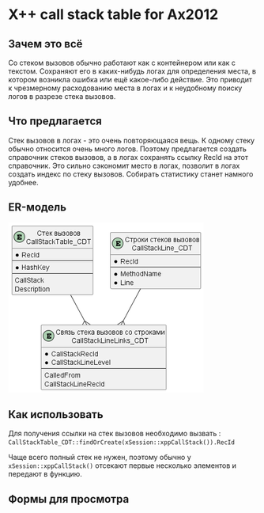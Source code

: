 # X++ call stack table for Ax2012
## Зачем это всё
Со стеком вызовов обычно работают как с контейнером или как с текстом. Сохраняют его в каких-нибудь логах для определения места, в котором возникла ошибка или ещё какое-либо действие. Это приводит к чрезмерному расходованию места в логах и к неудобному поиску логов в разрезе стека вызовов.
## Что предлагается
Стек вызовов в логах - это очень повторяющаяся вещь. К одному стеку обычно относится очень много логов. Поэтому предлагается создать справочник стеков вызовов, а в логах сохранять ссылку RecId на этот справочник. Это сильно сэкономит место в логах, позволит в логах создать индекс по стеку вызовов. Собирать статистику станет намного удобнее.
## ER-модель
<img src="pictures\er-model.png" alt="схема">

## Как использовать
Для получения ссылки на стек вызовов необходимо вызвать :  
`CallStackTable_CDT::findOrCreate(xSession::xppCallStack()).RecId`  

Чаще всего полный стек не нужен, поэтому обычно у `xSession::xppCallStack()` отсекают первые несколько элементов и передают в функцию.
## Формы для просмотра
